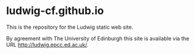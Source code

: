 # ludwig-cf.github.io

This is the repository for the Ludwig static web site.

By agreement with The University of Edinburgh this site is available via the
URL http://ludwig.epcc.ed.ac.uk/.

